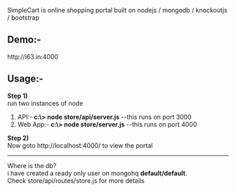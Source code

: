 SimpleCart is online shopping portal built on nodejs /  mongodb / knockoutjs / bootstrap


<h2> Demo:- </h2>
http://i63.in:4000


<h2>Usage:-</h2>

<b>Step 1)</b> <br>
run two instances of node<br>
1) API:-         <b> c:\\> node store/api/server.js</b>   --this runs on port 3000<br>
2) Web App:-     <b>c:\\> node store/server.js</b>    --this runs on port 4000<br>

<b>Step 2)</b><br>
Now goto   http://localhost:4000/   to view the portal

<hr/>
Where is the db?<br>
i have created a ready only user on mongohq    <b>default/default</b>. <br>
Check store/api/routes/store.js for more details<br>


